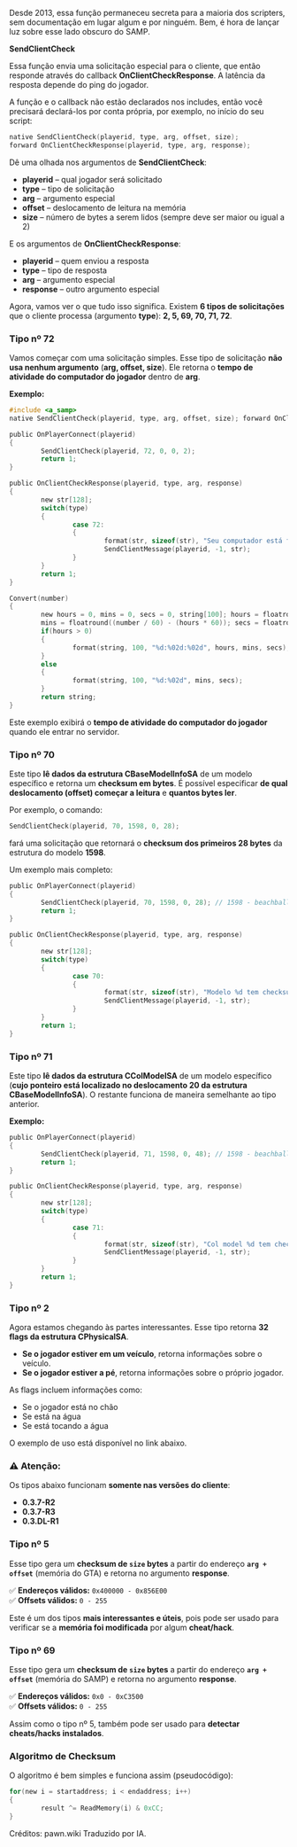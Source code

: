 Desde 2013, essa função permaneceu secreta para a maioria dos scripters, sem documentação em lugar algum e por ninguém. Bem, é hora de lançar luz sobre esse lado obscuro do SAMP.

**SendClientCheck**

Essa função envia uma solicitação especial para o cliente, que então responde através do callback **OnClientCheckResponse**. A latência da resposta depende do ping do jogador.

A função e o callback não estão declarados nos includes, então você precisará declará-los por conta própria, por exemplo, no início do seu script:
```c
native SendClientCheck(playerid, type, arg, offset, size);
forward OnClientCheckResponse(playerid, type, arg, response);
```
Dê uma olhada nos argumentos de **SendClientCheck**:  
- **playerid** – qual jogador será solicitado  
- **type** – tipo de solicitação  
- **arg** – argumento especial  
- **offset** – deslocamento de leitura na memória  
- **size** – número de bytes a serem lidos (sempre deve ser maior ou igual a 2)  

E os argumentos de **OnClientCheckResponse**:  
- **playerid** – quem enviou a resposta  
- **type** – tipo de resposta  
- **arg** – argumento especial  
- **response** – outro argumento especial  

Agora, vamos ver o que tudo isso significa. Existem **6 tipos de solicitações** que o cliente processa (argumento **type**): **2, 5, 69, 70, 71, 72**.

### **Tipo nº 72**  
Vamos começar com uma solicitação simples. Esse tipo de solicitação **não usa nenhum argumento** (**arg, offset, size**). Ele retorna o **tempo de atividade do computador do jogador** dentro de **arg**.  

**Exemplo:**
```c
#include <a_samp>
native SendClientCheck(playerid, type, arg, offset, size); forward OnClientCheckResponse(playerid, type, arg, response);

public OnPlayerConnect(playerid)
{
        SendClientCheck(playerid, 72, 0, 0, 2);
        return 1;
}

public OnClientCheckResponse(playerid, type, arg, response)
{
        new str[128];
        switch(type)
        {
                case 72:
                {
                        format(str, sizeof(str), "Seu computador está funcionando há %s!", Convert(arg / 1000));
                        SendClientMessage(playerid, -1, str);
                }
        }
        return 1;
}

Convert(number)
{
        new hours = 0, mins = 0, secs = 0, string[100]; hours = floatround(number / 3600);
        mins = floatround((number / 60) - (hours * 60)); secs = floatround(number - ((hours * 3600) + (mins * 60)));
        if(hours > 0)
        {
                format(string, 100, "%d:%02d:%02d", hours, mins, secs);
        }
        else
        {
                format(string, 100, "%d:%02d", mins, secs);
        }
        return string;
}
```
Este exemplo exibirá o **tempo de atividade do computador do jogador** quando ele entrar no servidor.

### **Tipo nº 70**  
Este tipo **lê dados da estrutura CBaseModelInfoSA** de um modelo específico e retorna um **checksum em bytes**. É possível especificar **de qual deslocamento (offset) começar a leitura** e **quantos bytes ler**.  

Por exemplo, o comando:  
```c
SendClientCheck(playerid, 70, 1598, 0, 28);
```
fará uma solicitação que retornará o **checksum dos primeiros 28 bytes** da estrutura do modelo **1598**.  

Um exemplo mais completo:
```c
public OnPlayerConnect(playerid)
{
        SendClientCheck(playerid, 70, 1598, 0, 28); // 1598 - beachball
        return 1;
}

public OnClientCheckResponse(playerid, type, arg, response)
{
        new str[128];
        switch(type)
        {
                case 70:
                {
                        format(str, sizeof(str), "Modelo %d tem checksum 0x%x", arg, response);
                        SendClientMessage(playerid, -1, str);
                }
        }
        return 1;
}
```
### **Tipo nº 71**  
Este tipo **lê dados da estrutura CColModelSA** de um modelo específico (**cujo ponteiro está localizado no deslocamento 20 da estrutura CBaseModelInfoSA**). O restante funciona de maneira semelhante ao tipo anterior.  

**Exemplo:**  
```c
public OnPlayerConnect(playerid)
{
        SendClientCheck(playerid, 71, 1598, 0, 48); // 1598 - beachball
        return 1;
}

public OnClientCheckResponse(playerid, type, arg, response)
{
        new str[128];
        switch(type)
        {
                case 71:
                {
                        format(str, sizeof(str), "Col model %d tem checksum 0x%x", arg, response);
                        SendClientMessage(playerid, -1, str);
                }
        }
        return 1;
}
```

### **Tipo nº 2**  
Agora estamos chegando às partes interessantes. Esse tipo retorna **32 flags da estrutura CPhysicalSA**.  
- **Se o jogador estiver em um veículo**, retorna informações sobre o veículo.  
- **Se o jogador estiver a pé**, retorna informações sobre o próprio jogador.  

As flags incluem informações como:  
- Se o jogador está no chão  
- Se está na água  
- Se está tocando a água  

O exemplo de uso está disponível no link abaixo.  

### ⚠ **Atenção:**  
Os tipos abaixo funcionam **somente nas versões do cliente**:  
- **0.3.7-R2**  
- **0.3.7-R3**  
- **0.3.DL-R1**  

### **Tipo nº 5**  
Esse tipo gera um **checksum de `size` bytes** a partir do endereço **`arg + offset`** (memória do GTA) e retorna no argumento **response**.  

✅ **Endereços válidos:** `0x400000 - 0x856E00`  
✅ **Offsets válidos:** `0 - 255`  

Este é um dos tipos **mais interessantes e úteis**, pois pode ser usado para verificar se a **memória foi modificada** por algum **cheat/hack**.  

### **Tipo nº 69**  
Esse tipo gera um **checksum de `size` bytes** a partir do endereço **`arg + offset`** (memória do SAMP) e retorna no argumento **response**.  

✅ **Endereços válidos:** `0x0 - 0xC3500`  
✅ **Offsets válidos:** `0 - 255`  

Assim como o tipo nº 5, também pode ser usado para **detectar cheats/hacks instalados**.  

### **Algoritmo de Checksum**  
O algoritmo é bem simples e funciona assim (pseudocódigo):  
```c
for(new i = startaddress; i < endaddress; i++)
{
        result ^= ReadMemory(i) & 0xCC;
}
```

Créditos: pawn.wiki
Traduzido por IA.
